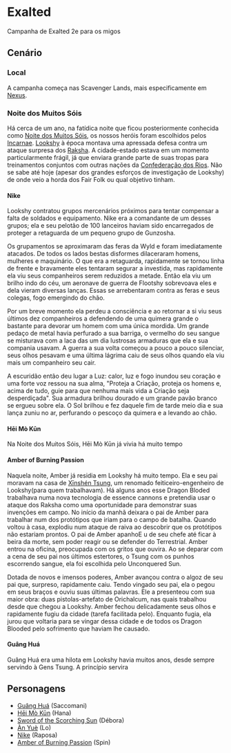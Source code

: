 # Exalted
Campanha de Exalted 2e para os migos

## Cenário

### Local
A campanha começa nas Scavenger Lands, mais especificamente em [Nexus](./docs/locations/nexus.md).

### Noite dos Muitos Sóis
Há cerca de um ano, na fatídica noite que ficou posteriormente conhecida como [Noite dos Muitos Sóis](./docs/other/night_of_many_suns.md), os nossos heróis foram escolhidos pelos [Incarnae](). [Lookshy]() à época montava uma apressada defesa contra um ataque surpresa dos [Raksha](). A cidade-estado estava em um momento particularmente frágil, já que enviara grande parte de suas tropas para treinamentos conjuntos com outras nações da [Confederação dos Rios](). Não se sabe até hoje (apesar dos grandes esforços de investigação de Lookshy) de onde veio a horda dos Fair Folk ou qual objetivo tinham.

#### Nike
Lookshy contratou grupos mercenários próximos para tentar compensar a falta de soldados e equipamento. Nike era a comandante de um desses grupos; ela e seu pelotão de 100 lanceiros haviam sido encarregados de proteger a retaguarda de um pequeno grupo de Gunzosha.

Os grupamentos se aproximaram das feras da Wyld e foram imediatamente atacados. De todos os lados bestas disformes dilaceraram homens, mulheres e maquinário. O que era a retaguarda, rapidamente se tornou linha de frente e bravamente eles tentaram segurar a investida, mas rapidamente ela viu seus companheiros serem reduzidos a metade. Então ela viu um brilho indo do céu, um aeronave de guerra de Flootshy sobrevoava eles e dela vieram diversas lanças. Essas se arrebentaram contra as feras e seus colegas, fogo emergindo do chão.

Por um breve momento ela perdeu a consciência e ao retornar a si viu seus últimos dez companheiros a defendendo de uma quimera grande o bastante para devorar um homem com uma única mordida. Um grande pedaço de metal havia perfurado a sua barriga, o vermelho do seu sangue se misturava com a laca das um dia lustrosas armaduras que ela e sua compania usavam. A guerra a sua volta começou a pouco a pouco silenciar, seus olhos pesavam e uma última lágrima caiu de seus olhos quando ela viu mais um companheiro seu cair.

A escuridão então deu lugar a Luz: calor, luz e fogo inundou seu coração e uma forte voz ressou na sua alma, "Proteja a Criação, proteja os homens e, acima de tudo, guie para que nenhuma mais vida a Criação seja desperdiçada". Sua armadura brilhou dourado e um grande pavão branco se ergueu sobre ela. O Sol brilhou e fez daquele fim de tarde meio dia e sua lança zuniu no ar, perfurando o pescoço da quimera e a levando ao chão.

#### Hēi Mò Kūn
Na Noite dos Muitos Sóis, Hēi Mò Kūn já vivia há muito tempo


#### Amber of Burning Passion
Naquela noite, Amber já residia em Lookshy há muito tempo. Ela e seu pai moravam na casa de [Xīnshén Tsung](./docs/npcs/xinshen_tsung.md), um renomado feiticeiro-engenheiro de Lookshy(para quem trabalhavam). Há alguns anos esse Dragon Bloded trabalhava numa nova tecnologia de essence cannons e pretendia usar o ataque dos Raksha como uma oportunidade para demonstrar suas invenções em campo. No início da manhã deixara o pai de Amber para trabalhar num dos protótipos que iriam para o campo de batalha. Quando voltou à casa, explodiu num ataque de raiva ao descobrir que os protótipos não estariam prontos. O pai de Amber apanhoE u de seu chefe até ficar à beira da morte, sem poder reagir ou se defender do Terrestrial. Amber entrou na oficina, preocupada com os gritos que ouvira. Ao se deparar com a cena de seu pai nos últimos estertores, o Tsung com os punhos escorrendo sangue, ela foi escolhida pelo Unconquered Sun.

Dotada de novos e imensos poderes, Amber avançou contra o algoz de seu pai que, surpreso, rapidamente caiu. Tendo vingado seu pai, ela o pegou em seus braços e ouviu suas últimas palavras. Ele a presenteou com sua maior obra: duas pistolas-artefato de Orichalcum, nas quais trabalhou desde que chegou a Lookshy. Amber fechou delicadamente seus olhos e rapidamente fugiu da cidade (tarefa facilitada pelo). Enquanto fugia, ela jurou que voltaria para se vingar dessa cidade e de todos os Dragon Blooded pelo sofrimento que haviam lhe causado.

#### Guâng Huá
Guâng Huá era uma hilota em Lookshy havia muitos anos, desde sempre servindo à Gens Tsung. A princípio servira


## Personagens
- [Guâng Huá](./docs/characters/guang_hua.md) (Saccomani)
- [Hēi Mò Kūn](./docs/characters/hei_mo_kun.md) (Hana)
- [Sword of the Scorching Sun](./docs/characters/sword_of_the_scorching_sun.md) (Débora)
- [Àn Yuè](./docs/characters/an_yue.md) (Lo)
- [Nike](./docs/characters/nike.md) (Raposa)
- [Amber of Burning Passion](./docs/characters/amber_of_burning_passion.md) (Spin)